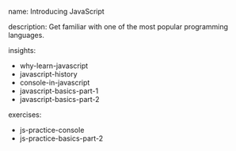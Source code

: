 name: Introducing JavaScript

description: Get familiar with one of the most popular programming languages.

insights:
  - why-learn-javascript
  - javascript-history
  - console-in-javascript
  - javascript-basics-part-1
  - javascript-basics-part-2

exercises:
  - js-practice-console
  - js-practice-basics-part-2
